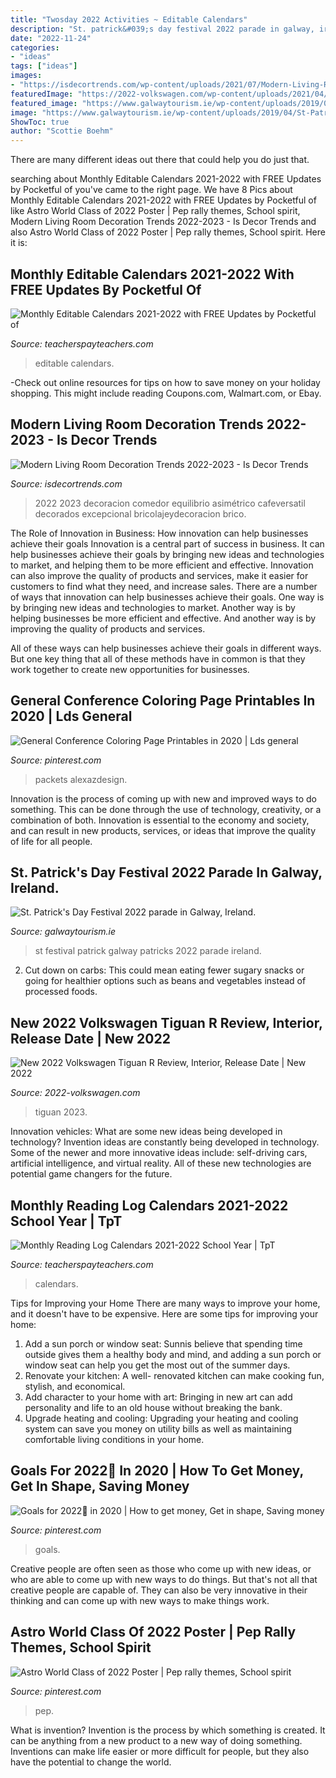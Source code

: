 ```yaml
---
title: "Twosday 2022 Activities ~ Editable Calendars"
description: "St. patrick&#039;s day festival 2022 parade in galway, ireland."
date: "2022-11-24"
categories:
- "ideas"
tags: ["ideas"]
images:
- "https://isdecortrends.com/wp-content/uploads/2021/07/Modern-Living-Room-Decoration-Trends-2022-2023-0.jpg"
featuredImage: "https://2022-volkswagen.com/wp-content/uploads/2021/04/2022-Volkswagen-Tiguan-Interior-7-768x428.png"
featured_image: "https://www.galwaytourism.ie/wp-content/uploads/2019/04/St-Patricks-Day-Festival.jpg"
image: "https://www.galwaytourism.ie/wp-content/uploads/2019/04/St-Patricks-Day-Festival.jpg"
ShowToc: true
author: "Scottie Boehm"
---
```



There are many different ideas out there that could help you do just that.

	

		
searching about Monthly Editable Calendars 2021-2022 with FREE Updates by Pocketful of you've came to the right page. We have 8 Pics about Monthly Editable Calendars 2021-2022 with FREE Updates by Pocketful of like Astro World Class of 2022 Poster | Pep rally themes, School spirit, Modern Living Room Decoration Trends 2022-2023 - Is Decor Trends and also Astro World Class of 2022 Poster | Pep rally themes, School spirit. Here it is:
		
    
## Monthly Editable Calendars 2021-2022 With FREE Updates By Pocketful Of

<img loading=lazy src="https://ecdn.teacherspayteachers.com/thumbitem/Editable-Monthly-Calendars-084416100-1372719186-1623326283/original-751893-3.jpg" onerror="this.onerror=null;this.src='https://tse1.mm.bing.net/th?id=OIP.2pRV4_IdtXZx7IiZHcsaYgAAAA&amp;pid=15.1';" alt="Monthly Editable Calendars 2021-2022 with FREE Updates by Pocketful of">

_Source: teacherspayteachers.com_

>editable calendars. 

	

-Check out online resources for tips on how to save money on your holiday shopping. This might include reading Coupons.com, Walmart.com, or Ebay.

    
## Modern Living Room Decoration Trends 2022-2023 - Is Decor Trends

<img loading=lazy src="https://isdecortrends.com/wp-content/uploads/2021/07/Modern-Living-Room-Decoration-Trends-2022-2023-0.jpg" onerror="this.onerror=null;this.src='https://tse2.mm.bing.net/th?id=OIP.uNOKPyk-6dBVRsXATLUTuQAAAA&amp;pid=15.1';" alt="Modern Living Room Decoration Trends 2022-2023 - Is Decor Trends">

_Source: isdecortrends.com_

>2022 2023 decoracion comedor equilibrio asimétrico cafeversatil decorados excepcional bricolajeydecoracion brico. 

	

The Role of Innovation in Business: How innovation can help businesses achieve their goals
Innovation is a central part of success in business. It can help businesses achieve their goals by bringing new ideas and technologies to market, and helping them to be more efficient and effective. Innovation can also improve the quality of products and services, make it easier for customers to find what they need, and increase sales.
There are a number of ways that innovation can help businesses achieve their goals. One way is by bringing new ideas and technologies to market. Another way is by helping businesses be more efficient and effective. And another way is by improving the quality of products and services.

All of these ways can help businesses achieve their goals in different ways. But one key thing that all of these methods have in common is that they work together to create new opportunities for businesses.

    
## General Conference Coloring Page Printables In 2020 | Lds General

<img loading=lazy src="https://i.pinimg.com/736x/bc/b0/20/bcb020e20ef3643d021f65d58200d9b1.jpg" onerror="this.onerror=null;this.src='https://tse4.mm.bing.net/th?id=OIP.gl1ydNHt_ACTGQflouBT5gHaJ3&amp;pid=15.1';" alt="General Conference Coloring Page Printables in 2020 | Lds general">

_Source: pinterest.com_

>packets alexazdesign. 

	

Innovation is the process of coming up with new and improved ways to do something. This can be done through the use of technology, creativity, or a combination of both. Innovation is essential to the economy and society, and can result in new products, services, or ideas that improve the quality of life for all people.

    
## St. Patrick&#039;s Day Festival 2022 Parade In Galway, Ireland.

<img loading=lazy src="https://www.galwaytourism.ie/wp-content/uploads/2019/04/St-Patricks-Day-Festival.jpg" onerror="this.onerror=null;this.src='https://tse1.mm.bing.net/th?id=OIP.o7qa7C_XELoUFD_rwNcXNQHaFj&amp;pid=15.1';" alt="St. Patrick&#039;s Day Festival 2022 parade in Galway, Ireland.">

_Source: galwaytourism.ie_

>st festival patrick galway patricks 2022 parade ireland. 

	

2. Cut down on carbs: This could mean eating fewer sugary snacks or going for healthier options such as beans and vegetables instead of processed foods.

    
## New 2022 Volkswagen Tiguan R Review, Interior, Release Date | New 2022

<img loading=lazy src="https://2022-volkswagen.com/wp-content/uploads/2021/04/2022-Volkswagen-Tiguan-Interior-7-768x428.png" onerror="this.onerror=null;this.src='https://tse3.mm.bing.net/th?id=OIP.06CfkD8ZMiCtlPCNtn0MAgHaEI&amp;pid=15.1';" alt="New 2022 Volkswagen Tiguan R Review, Interior, Release Date | New 2022">

_Source: 2022-volkswagen.com_

>tiguan 2023. 

	

Innovation vehicles: What are some new ideas being developed in technology?
Invention ideas are constantly being developed in technology. Some of the newer and more innovative ideas include: self-driving cars, artificial intelligence, and virtual reality. All of these new technologies are potential game changers for the future.

    
## Monthly Reading Log Calendars 2021-2022 School Year | TpT

<img loading=lazy src="https://ecdn.teacherspayteachers.com/thumbitem/Monthly-Reading-Log-Calendars-4694384-1625062697/original-4694384-3.jpg" onerror="this.onerror=null;this.src='https://tse1.mm.bing.net/th?id=OIP.K36BGZQZ--1kdkny2Lwo_QAAAA&amp;pid=15.1';" alt="Monthly Reading Log Calendars 2021-2022 School Year | TpT">

_Source: teacherspayteachers.com_

>calendars. 

	

Tips for Improving your Home
There are many ways to improve your home, and it doesn't have to be expensive. Here are some tips for improving your home: 
1. Add a sun porch or window seat: Sunnis believe that spending time outside gives them a healthy body and mind, and adding a sun porch or window seat can help you get the most out of the summer days. 
2. Renovate your kitchen: A well- renovated kitchen can make cooking fun, stylish, and economical. 
3. Add character to your home with art: Bringing in new art can add personality and life to an old house without breaking the bank. 
4. Upgrade heating and cooling: Upgrading your heating and cooling system can save you money on utility bills as well as maintaining comfortable living conditions in your home.

    
## Goals For 2022🥰 In 2020 | How To Get Money, Get In Shape, Saving Money

<img loading=lazy src="https://i.pinimg.com/736x/6b/8e/c4/6b8ec43a9a6ae33d91a0d39e46a8bef6.jpg" onerror="this.onerror=null;this.src='https://tse4.mm.bing.net/th?id=OIP.eUZ334-PfV9nbFI0a2YP4wHaNL&amp;pid=15.1';" alt="Goals for 2022🥰 in 2020 | How to get money, Get in shape, Saving money">

_Source: pinterest.com_

>goals. 

	

Creative people are often seen as those who come up with new ideas, or who are able to come up with new ways to do things. But that's not all that creative people are capable of. They can also be very innovative in their thinking and can come up with new ways to make things work.

    
## Astro World Class Of 2022 Poster | Pep Rally Themes, School Spirit

<img loading=lazy src="https://i.pinimg.com/736x/8e/b8/ae/8eb8aec52098f038faca417240d3b586.jpg" onerror="this.onerror=null;this.src='https://tse1.mm.bing.net/th?id=OIP.5exT97Ztcgn2uEHZ4Cb1ygHaEE&amp;pid=15.1';" alt="Astro World Class of 2022 Poster | Pep rally themes, School spirit">

_Source: pinterest.com_

>pep. 

	

What is invention?
Invention is the process by which something is created. It can be anything from a new product to a new way of doing something. Inventions can make life easier or more difficult for people, but they also have the potential to change the world.

